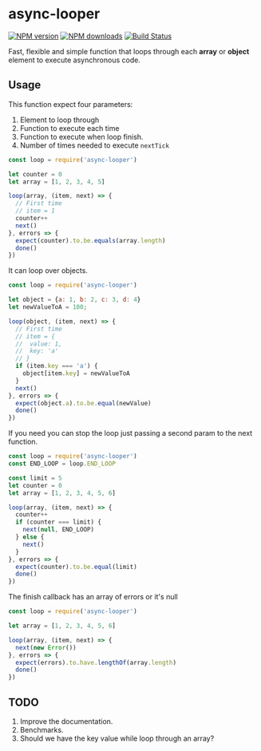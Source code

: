 async-looper
====================
[![NPM version][npm-badge]](https://www.npmjs.com/package/async-looper)
[![NPM downloads][npm-d-badge]](https://www.npmjs.com/package/async-looper)
[![Build Status][travis-badge]](https://travis-ci.org/Alejinho/async-looper)

Fast, flexible and simple function that loops through 
each **array** or **object** element to execute 
asynchronous code.

Usage
------------
This function expect four parameters:
1. Element to loop through
2. Function to execute each time
3. Function to execute when loop finish.
4. Number of times needed to execute `nextTick`  

```javascript 1.8
const loop = require('async-looper')

let counter = 0
let array = [1, 2, 3, 4, 5]

loop(array, (item, next) => {
  // First time
  // item = 1
  counter++
  next()
}, errors => {
  expect(counter).to.be.equals(array.length)
  done()
})
```

It can loop over objects.

```javascript 1.8
const loop = require('async-looper')

let object = {a: 1, b: 2, c: 3, d: 4}
let newValueToA = 100;

loop(object, (item, next) => {
  // First time
  // item = {
  //  value: 1,
  //  key: 'a'
  // }
  if (item.key === 'a') {
    object[item.key] = newValueToA
  }
  next()
}, errors => {
  expect(object.a).to.be.equal(newValue)
  done()
})
```

If you need you can stop the loop just passing
a second param to the next function.

```javascript 1.8
const loop = require('async-looper')
const END_LOOP = loop.END_LOOP

const limit = 5
let counter = 0
let array = [1, 2, 3, 4, 5, 6]

loop(array, (item, next) => {
  counter++
  if (counter === limit) {
    next(null, END_LOOP)
  } else {
    next()
  }
}, errors => {
  expect(counter).to.be.equal(limit)
  done()
})
```

The finish callback has an array of errors or 
it's null

```javascript 1.8
const loop = require('async-looper')

let array = [1, 2, 3, 4, 5, 6]

loop(array, (item, next) => {
  next(new Error())
}, errors => {
  expect(errors).to.have.lengthOf(array.length)
  done()
})
```

TODO
------------
1. Improve the documentation.
2. Benchmarks.
3. Should we have the key value while loop through 
an array?

[npm-badge]: https://img.shields.io/npm/v/async-looper.svg
[npm-d-badge]: https://img.shields.io/npm/dt/async-looper.svg
[travis-badge]: https://img.shields.io/travis/Alejinho/async-looper.svg